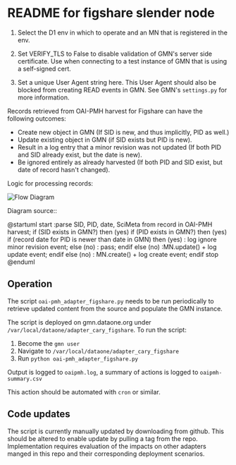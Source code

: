 # README for figshare slender node

1. Select the D1 env in which to operate and an MN that is registered in the env.

2. Set VERIFY_TLS to False to disable validation of GMN's server side certificate. 
   Use when connecting to a test instance of GMN that is using a self-signed cert.

3. Set a unique User Agent string here. This User Agent should also be blocked from
   creating READ events in GMN. See GMN's `settings.py` for more information.

Records retrieved from OAI-PMH harvest for Figshare can have the following outcomes:

- Create new object in GMN (If SID is new, and thus implicitly, PID as well.)
- Update existing object in GMN (if SID exists but PID is new).
- Result in a log entry that a minor revision was not updated (If both PID and SID already exist, but the date is new).
- Be ignored entirely as already harvested (If both PID and SID exist, but date of record hasn't changed).

Logic for processing records:

![Flow Diagram](https://www.plantuml.com/plantuml/proxy?src=https://raw.githubusercontent.com/DataONEorg/SlenderNodes/master/oaipmh/figshare/README.md)

Diagram source::

  @startuml
  start
  :parse SID, PID, date, SciMeta
  from record in OAI-PMH harvest;
  if (SID exists in GMN?) then (yes)
    if (PID exists in GMN?) then (yes)
      if (record date for PID is
          newer than date in GMN) then (yes)
          : log ignore minor
            revision event;
      else (no)
          : pass;
      endif
    else (no)
    :MN.update() +
     log update event;
    endif
  else (no)
   : MN.create() +
     log create event;
  endif
  stop
  @enduml

## Operation

The script `oai-pmh_adapter_figshare.py` needs to be run periodically to retrieve updated content 
from the source and populate the GMN instance.

The script is deployed on gmn.dataone.org under `/var/local/dataone/adapter_cary_figshare`. To run the script:

1. Become the `gmn user`
2. Navigate to `/var/local/dataone/adapter_cary_figshare`
3. Run `python oai-pmh_adapter_figshare.py`

Output is logged to `oaipmh.log`, a summary of actions is logged to `oaipmh-summary.csv`

This action should be automated with `cron` or similar.

## Code updates

The script is currently manually updated by downloading from github. This should be altered to 
enable update by pulling a tag from the repo. Implementation requires evaluation of the impacts
on other adapters manged in this repo and their corresponding deployment scenarios.

